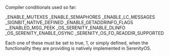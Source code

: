 Compiler conditionals used so far:

_ENABLE_MUTEXES
_ENABLE_SEMAPHORES
_ENABLE_LC_MESSAGES
_SIGNBIT_NATIVE_DEFINED
_ENABLE_GETADDRINFO_FLAGS
__ENABLED_MSG_PEEK
_OS_SERENITY_ENABLE_DLINFO
_OS_SERENITY_ENABLE_OSYNC
_SERENITY_OS_FD_READDIR_SUPPORTED

Each one of these must be set to true, 1, or simply defined, when the functionality they are providing is natively implemented in SerenityOS.

